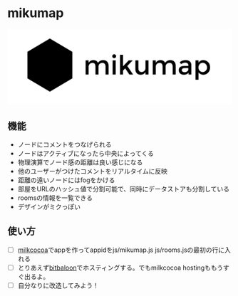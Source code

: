 # mikumap

![](./img/logo.png)

## 機能
- ノードにコメントをつなげられる
- ノードはアクティブになったら中央によってくる
- 物理演算でノード感の距離は良い感じになる
- 他のユーザーがつけたコメントをリアルタイムに反映
- 距離の遠いノードにはfogをかける
- 部屋をURLのハッシュ値で分割可能で、同時にデータストアも分割している
- roomsの情報を一覧できる
- デザインがミクっぽい

## 使い方
- [ ] [milkcocoa](mlkcca.com)でappを作ってappidをjs/mikumap.js js/rooms.jsの最初の行に入れる
- [ ] とりあえず[bitbaloon](https://www.bitballoon.com/)でホスティングする。でもmilkcocoa hostingももうすぐ出るよ。
- [ ] 自分なりに改造してみよう！
